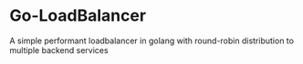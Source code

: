 # Go-LoadBalancer
A simple performant loadbalancer in golang with round-robin distribution to multiple backend services

